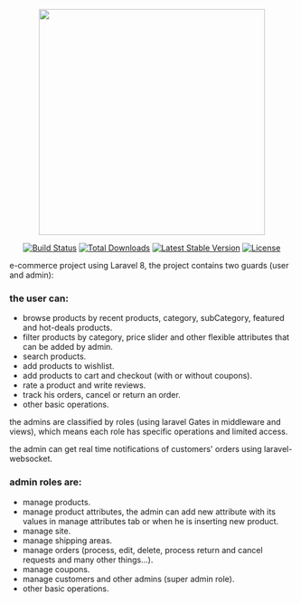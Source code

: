<p align="center"><a href="https://laravel.com" target="_blank"><img src="https://raw.githubusercontent.com/laravel/art/master/logo-lockup/5%20SVG/2%20CMYK/1%20Full%20Color/laravel-logolockup-cmyk-red.svg" width="400"></a></p>

<p align="center">
<a href="https://travis-ci.org/laravel/framework"><img src="https://travis-ci.org/laravel/framework.svg" alt="Build Status"></a>
<a href="https://packagist.org/packages/laravel/framework"><img src="https://img.shields.io/packagist/dt/laravel/framework" alt="Total Downloads"></a>
<a href="https://packagist.org/packages/laravel/framework"><img src="https://img.shields.io/packagist/v/laravel/framework" alt="Latest Stable Version"></a>
<a href="https://packagist.org/packages/laravel/framework"><img src="https://img.shields.io/packagist/l/laravel/framework" alt="License"></a>
</p>

e-commerce project using Laravel 8, the project contains two guards (user and admin):
<h3>the user can: </h3> 
<ul>
<li>browse products by recent products, category, subCategory, featured and hot-deals products.</li>
<li>filter products by category, price slider and other flexible attributes that can be added by admin.</li>
<li>search products.</li>
<li>add products to wishlist.</li>
<li>add products to cart and checkout (with or without coupons).</li>
<li>rate a product and write reviews.</li>
<li>track his orders, cancel or return an order.</li>
<li>other basic operations.</li>
</ul>

<p>the admins are classified by roles (using laravel Gates in middleware and views), which means each role has specific operations and limited access.</p>
<p>the admin can get real time notifications of customers' orders using laravel-websocket.</p>
<h3>admin roles are: </h3>
<ul>
<li>manage products.</li>
<li>manage product attributes, the admin can add new attribute with its values in manage attributes tab or when he is inserting new product.</li>
<li>manage site.</li>
<li>manage shipping areas.</li>
<li>manage orders (process, edit, delete, process return and cancel requests and many other things...).</li>
<li>manage coupons.</li>
<li>manage customers and other admins (super admin role).</li>
<li>other basic operations.</li>
</ul>
